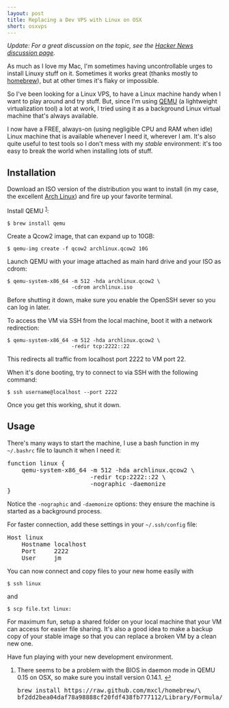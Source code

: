```yaml
---
layout: post
title: Replacing a Dev VPS with Linux on OSX
short: osxvps
---
```


*Update: For a great discussion on the topic, see the [Hacker News discussion page][HN].*

As much as I love my Mac, I'm sometimes having uncontrollable urges to install Linuxy stuff on it. Sometimes it works great (thanks mostly to [homebrew][brew]), but at other times it's flaky or impossible.

So I've been looking for a Linux VPS, to have a Linux machine handy when I want to play around and try stuff. But, since I'm using [QEMU][qemu] (a lightweight virtualization tool) a lot at work, I tried using it as a background Linux virtual machine that's always available.

I now have a FREE, always-on (using negligible CPU and RAM when idle) Linux machine that is available whenever I need it, wherever I am. It's also quite useful to test tools so I don't mess with my *stable* environment: it's too easy to break the world when installing lots of stuff.


Installation
------------

Download an ISO version of the distribution you want to install (in my case, the excellent [Arch Linux][arch]) and fire up your favorite terminal.

Install QEMU <sup id="fn1">[1]</sup>:

    $ brew install qemu

Create a Qcow2 image, that can expand up to 10GB:

    $ qemu-img create -f qcow2 archlinux.qcow2 10G

Launch QEMU with your image attached as main hard drive and your ISO as cdrom:

    $ qemu-system-x86_64 -m 512 -hda archlinux.qcow2 \
                         -cdrom archlinux.iso

Before shutting it down, make sure you enable the OpenSSH sever so you can log in later.

To access the VM via SSH from the local machine, boot it with a network redirection:

    $ qemu-system-x86_64 -m 512 -hda archlinux.qcow2 \
                         -redir tcp:2222::22

This redirects all traffic from localhost port 2222 to VM port 22.

When it's done booting, try to connect to via SSH with the following command:

    $ ssh username@localhost --port 2222

Once you get this working, shut it down.


Usage
-----

There's many ways to start the machine, I use a bash function in my `~/.bashrc` file to launch it when I need it:

<pre>
<span class="Function">function</span> <span class="Function">linux {</span>
    qemu-system-x86_64 <span class="Special">-m</span> <span class="Number">512</span> <span class="Special">-hda</span> archlinux.qcow2 \
                       <span class="Special">-redir</span> tcp:<span class="Number">2222</span>::<span class="Number">22</span> \
                       <span class="Special">-nographic</span> <span class="Special">-daemonize</span>
<span class="Function">}</span>
</pre>

<!--    function linux {
        qemu-system-x86_64 -m 512 -hda archlinux.qcow2 -redir tcp:2222::22 \
                           -nographic -daemonize
    }
-->

Notice the `-nographic` and `-daemonize` options: they ensure the machine is started as a background process.

For faster connection, add these settings in your `~/.ssh/config` file:

<pre>
<span class="Type">Host</span> linux
    <span class="Statement">Hostname</span> localhost
    <span class="Statement">Port</span>     <span class="Constant">2222</span>
    <span class="Statement">User</span>     jm
</pre>

<!--    Host linux
        User     username
        Hostname localhost
        Port     2222
-->

You can now connect and copy files to your new home easily with

    $ ssh linux

and

    $ scp file.txt linux:

For maximum fun, setup a shared folder on your local machine that your VM can access for easier file sharing. It's also a good idea to make a backup copy of your stable image so that you can replace a broken VM by a clean new one.

Have fun playing with your new development environment.

<section class="footnotes">
<ol>
<li id="ffn1">There seems to be a problem with the BIOS in daemon mode in QEMU 0.15 on OSX, so make sure you install version 0.14.1. <a href="#fn1" title="Jump back to footnote 1 in the text.">&#8617;</a><br/>
<pre>brew install https://raw.github.com/mxcl/homebrew/\
bf2dd2bea04daf78a98888cf20fdf438fb777112/Library/Formula/qemu.rb</pre></li>
</ol>
</section>

[brew]: http://mxcl.github.com/homebrew/
[qemu]: http://wiki.qemu.org/Main_Page
[arch]: http://archlinux.org

[1]: #ffn1

[HN]: http://news.ycombinator.com/item?id=2969072
